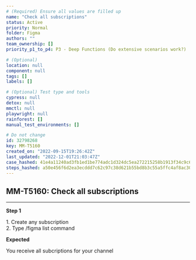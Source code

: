 ```yaml
---
# (Required) Ensure all values are filled up
name: "Check all subscriptions"
status: Active
priority: Normal
folder: Figma
authors: ""
team_ownership: []
priority_p1_to_p4: P3 - Deep Functions (Do extensive scenarios work?)

# (Optional)
location: null
component: null
tags: []
labels: []

# (Optional) Test type and tools
cypress: null
detox: null
mmctl: null
playwright: null
rainforest: []
manual_test_environments: []

# Do not change
id: 32798268
key: MM-T5160
created_on: "2022-09-15T19:26:42Z"
last_updated: "2022-12-01T21:03:47Z"
case_hashed: 41e4a11240ad3fb1ed1be774adc1d324dc5ea272215258b1913f34c9c6b0db05e0a6d65d418a4b17a7c9aab9c0ce81b6
steps_hashed: a50e456f6d2ea3ecddd7c62c97c38d621b55bd8b3c55a5ffc4af8ac30533319cda7b2c60946642fa38c8068ca4292f1e
---
```


<!-- (Auto-generated) Based on frontmatter's "key" and "name" -->

## MM-T5160: Check all subscriptions

---

**Step 1**

1\. Create any subscription\
2\. Type /figma list command

**Expected**

You receive all subcriptions for your channel
